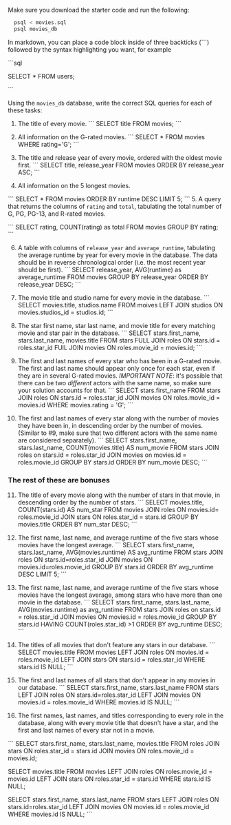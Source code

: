 Make sure you download the starter code and run the following:

```sh
  psql < movies.sql
  psql movies_db
```

In markdown, you can place a code block inside of three backticks (```) followed by the syntax highlighting you want, for example

\```sql

SELECT \* FROM users;

\```

Using the `movies_db` database, write the correct SQL queries for each of these tasks:

1.  The title of every movie.
\```
SELECT title FROM movies;
\```
2.  All information on the G-rated movies.
\```
SELECT * FROM movies WHERE rating='G';
\```
3.  The title and release year of every movie, ordered with the
    oldest movie first.
\```
SELECT title, release_year FROM movies ORDER BY release_year ASC;
\```

4.  All information on the 5 longest movies.

\```
SELECT * FROM movies ORDER BY runtime DESC LIMIT 5;
\```
5.  A query that returns the columns of `rating` and `total`, tabulating the
    total number of G, PG, PG-13, and R-rated movies.

\```
SELECT rating, COUNT(rating) as total FROM movies GROUP BY rating;
\```

6.  A table with columns of `release_year` and `average_runtime`,
    tabulating the average runtime by year for every movie in the database. The data should be in reverse chronological order (i.e. the most recent year should be first).
\```
SELECT release_year, AVG(runtime) as average_runtime FROM movies
GROUP BY release_year
ORDER BY release_year DESC;
\```

7.  The movie title and studio name for every movie in the
    database.
\```
SELECT movies.title, studios.name FROM moives
LEFT JOIN studios
ON movies.studios_id = studios.id;
\```
8.  The star first name, star last name, and movie title for every
    matching movie and star pair in the database.
\```
SELECT stars.first_name, stars.last_name, movies.title FROM stars
FULL JOIN roles ON stars.id = roles.star_id
FUlL JOIN movies ON roles.movie_id = movies.id;
\```
9.  The first and last names of every star who has been in a G-rated movie. The first and last name should appear only once for each star, even if they are in several G-rated movies. *IMPORTANT NOTE*: it's possible that there can be two *different* actors with the same name, so make sure your solution accounts for that.
\```
SELECT stars.first_name FROM stars
JOIN roles ON stars.id = roles.star_id
JOIN movies ON roles.movie_id = movies.id
WHERE movies.rating = 'G';
\```
10. The first and last names of every star along with the number
    of movies they have been in, in descending order by the number of movies. (Similar to #9, make sure
    that two different actors with the same name are considered separately).
\```
SELECT stars.first_name, stars.last_name, COUNT(movies.title) AS num_movie FROM stars
JOIN roles on stars.id = roles.star_id
JOIN movies on movies.id = roles.movie_id
GROUP BY stars.id
ORDER BY num_movie DESC;
\```
### The rest of these are bonuses

11. The title of every movie along with the number of stars in
    that movie, in descending order by the number of stars.
\```
SELECT movies.title, COUNT(stars.id) AS num_star FROM movies
JOIN roles ON movies.id= roles.movie_id
JOIN stars ON roles.star_id = stars.id
GROUP BY movies.title
ORDER BY num_star DESC;
\```

12. The first name, last name, and average runtime of the five
    stars whose movies have the longest average.
\```
SELECT stars.first_name, stars.last_name, AVG(movies.runtime) AS avg_runtime FROM stars
JOIN roles ON stars.id=roles.star_id
JOIN movies ON movies.id=roles.movie_id
GROUP BY stars.id
ORDER BY avg_runtime DESC LIMIT 5;
\```
13. The first name, last name, and average runtime of the five
    stars whose movies have the longest average, among stars who have more than one movie in the database.
\```
SELECT stars.first_name, stars.last_name, AVG(movies.runtime) as avg_runtime FROM stars
JOIN roles on stars.id = roles.star_id
JOIN movies ON movies.id = roles.movie_id
GROUP BY stars.id
HAVING COUNT(roles.star_id) >1
ORDER BY avg_runtime DESC;
\```
14. The titles of all movies that don't feature any stars in our
    database.
\```
SELECT movies.title FROM movies
LEFT JOIN roles ON movies.id = roles.movie_id
LEFT JOIN stars ON stars.id = roles.star_id
WHERE stars.id IS NULL;
\```

15. The first and last names of all stars that don't appear in any movies in our database.
\```
SELECT stars.first_name, stars.last_name FROM stars
LEFT JOIN roles ON stars.id=roles.star_id
LEFT JOIN movies ON movies.id = roles.movie_id
WHERE movies.id IS NULL;
\```
16. The first names, last names, and titles corresponding to every
    role in the database, along with every movie title that doesn't have a star, and the first and last names of every star not in a movie.

\```
SELECT stars.first_name, stars.last_name, movies.title FROM roles
JOIN stars ON roles.star_id = stars.id
JOIN movies ON roles.movie_id = movies.id;

SELECT movies.title FROM movies
LEFT JOIN roles ON roles.movie_id = movies.id
LEFT JOIN stars ON roles.star_id = stars.id
WHERE stars.id IS NULL;

SELECT stars.first_name, stars.last_name FROM stars
LEFT JOIN roles ON stars.id=roles.star_id
LEFT JOIN movies ON movies.id = roles.movie_id
WHERE movies.id IS NULL;
\```
